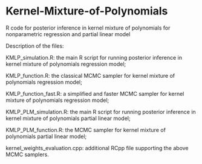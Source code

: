# Kernel-Mixture-of-Polynomials
R code for posterior inference in kernel mixture of polynomials for nonparametric regression and partial linear model

Description of the files:

KMLP_simulation.R: the main R script for running posterior inference in kernel mixture of polynomials regression model;

KMLP_function.R: the classical MCMC sampler for kernel mixture of polynomials regression model;

KMLP_function_fast.R: a simplified and faster MCMC sampler for kernel mixture of polynomials regression model;

KMLP_PLM_simulation.R: the main R script for running posterior inference in kernel mixture of polynomials partial linear model;

KMLP_PLM_function.R: the MCMC sampler for kernel mixture of polynomials partial linear model;

kernel_weights_evaluation.cpp: additional RCpp file supporting the above MCMC samplers.
